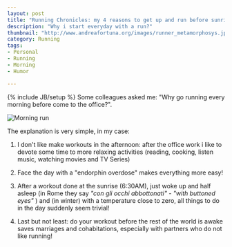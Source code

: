 ```yaml
---
layout: post
title: "Running Chronicles: my 4 reasons to get up and run before sunrise"
description: "Why i start everyday with a run?"
thumbnail: "http://www.andreafortuna.org/images/runner_metamorphosys.jpg"
category: Running
tags: 
- Personal
- Running
- Morning
- Humor

---
```

{% include JB/setup %}
Some colleagues asked me: "Why go running every morning before come to the office?".

![Morning run](http://www.andreafortuna.org/images/runner_metamorphosys.jpg)
<!-- more -->

The explanation is very simple, in my case:

1. I don't like make workouts in the afternoon: after the office work i like to devote some time to more relaxing activities (reading, cooking, listen music, watching movies and TV Series)

2. Face the day with a "endorphin overdose" makes everything more easy!

3. After a workout done at the sunrise (6:30AM), just woke up and half asleep (in Rome they say  *"con gli occhi abbottonati"* - *"with buttoned eyes"* ) and (in winter) with a temperature close to zero, all things to do in the day suddenly seem trivial!

4. Last but not least: do your workout before the rest of the world is awake saves marriages and cohabitations, especially with partners who do not like running!

